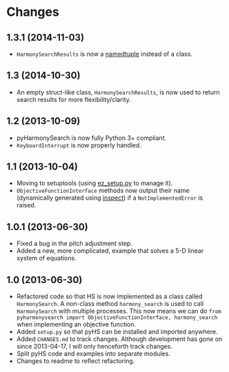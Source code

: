 # Changes

## 1.3.1 (2014-11-03)
* `HarmonySearchResults` is now a [namedtuple](https://docs.python.org/3/library/collections.html#collections.namedtuple) instead of a class.

## 1.3 (2014-10-30)
* An empty struct-like class, `HarmonySearchResults`, is now used to return search results for more flexibility/clarity.

## 1.2 (2013-10-09)
* pyHarmonySearch is now fully Python 3+ compliant.
* `KeyboardInterrupt` is now properly handled.

## 1.1 (2013-10-04)
* Moving to setuptools (using [ez_setup.py](https://bitbucket.org/pypa/setuptools/downloads/ez_setup.py) to manage it).
* `ObjectiveFunctionInterface` methods now output their name (dynamically generated using [inspect](http://docs.python.org/2/library/inspect.html)) if a `NotImplementedError` is raised.

## 1.0.1 (2013-06-30)
* Fixed a bug in the pitch adjustment step.
* Added a new, more complicated, example that solves a 5-D linear system of equations.

## 1.0 (2013-06-30)
* Refactored code so that HS is now implemented as a class called `HarmonySearch`. A non-class method `harmony_search` is used to call `HarmonySearch` with multiple processes. This now means we can do `from pyharmonysearch import ObjectiveFunctionInterface, harmony_search` when implementing an objective function.
* Added `setup.py` so that pyHS can be installed and imported anywhere.
* Added `CHANGES.md` to track changes. Although development has gone on since 2013-04-17, I will only henceforth track changes.
* Split pyHS code and examples into separate modules.
* Changes to readme to reflect refactoring.

